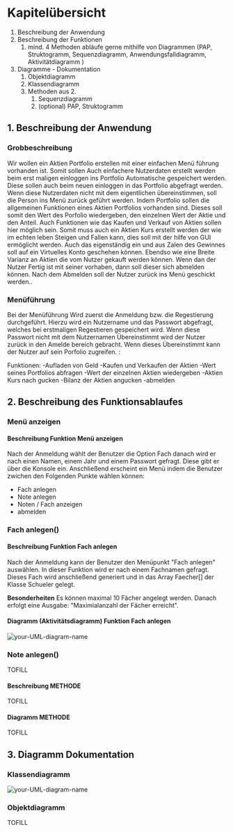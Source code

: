 # Kapitelübersicht

1. Beschreibung der Anwendung
2. Beschreibung der Funktionen
   1. mind. 4 Methoden abläufe gerne mithilfe von Diagrammen (PAP, Struktogramm, Sequenzdiagramm, Anwendungsfalldiagramm, Aktivitätdiagramm )
3. Diagramme - Dokumentation
   1. Objektdiagramm
   2. Klassendiagramm
   3. Methoden aus 2.
      1. Sequenzdiagramm
      2. (optional) PAP, Struktogramm

## 1. Beschreibung der Anwendung

### **Grobbeschreibung** 
Wir wollen ein Aktien Portfolio erstellen mit einer einfachen Menü führung vorhanden ist. Somit sollen Auch einfachere Nutzerdaten erstellt werden beim erst maligen einloggen ins Portfolio Automatische gespeichert werden. Diese sollen auch beim neuen einloggen in das Portfolio abgefragt werden. Wenn diese Nutzerdaten nicht mit dem eigentlichen übereinstimmen, soll die Person ins Menü zurück geführt werden. Indem Portfolio sollen die  allgemeinen Funktionen eines Aktien Portfolios vorhanden sind. Dieses soll somit den Wert des Porfolio wiedergeben, den einzelnen Wert der Aktie und den Anteil. Auch Funktionen wie das Kaufen und Verkauf von Aktien sollen hier möglich sein. Somit muss auch ein Aktien Kurs erstellt werden der wie im echten leben Steigen und Fallen kann, dies soll mit der hilfe von GUI ermöglicht werden. Auch das eigenständig ein und aus Zalen des Gewinnes soll auf ein Virtuelles Konto geschehen können. Ebendso wie eine Breite Varianz an Aktien die vom Nutzer gekauft werden können. Wenn dan der Nutzer Fertig ist mit seiner vorhaben, dann soll dieser sich abmelden können. Nach dem Abmelden soll der Nutzer zurück ins Menü geschickt werden.. 


### **Menüführung**
Bei der Menüführung Wird zuerst die Anmeldung bzw. die Regestierung durchgeführt. Hierzu wird ein Nutzername und das Passwort abgefragt, welches bei erstmaligen Regestieren gespeichert wird. Wenn diese Passwort nicht mit dem Nutzernamen Übereinstimmt wird der Nutzer zurück in den Amelde bereich gebracht. Wenn dieses Übereinstimmt kann der Nutzer auf sein Porfolio zugreifen. :

Funktionen:
-Aufladen von Geld 
-Kaufen und Verkaufen der Aktien 
-Wert seines Portfolios abfragen 
-Wert der einzelnen Aktien wiedergeben
-Aktien Kurs nach gucken
-Bilanz der Aktien angucken 
-abmelden  

## 2. Beschreibung des Funktionsablaufes

### **Menü anzeigen**
#### **Beschreibung Funktion Menü anzeigen**
Nach der Anmeldung wählt der Benutzer die Option Fach danach wird er nach einen Namen, einem Jahr und einem Passwort gefragt. Diese gibt er über die Konsole ein.
Anschließend erscheint ein Menü indem die Benutzer zwichen den Folgenden Punkte wählen können:
- Fach anlegen
- Note anlegen
- Noten / Fach anzeigen
- abmelden


### **Fach anlegen()**
#### **Beschreibung Funktion Fach anlegen**
Nach der Anmeldung kann der Benutzer den Menüpunkt "Fach anlegen" auswählen. In dieser Funktion wird er nach einem Fachnamen gefragt. Dieses Fach wird anschließend generiert und in das Array Faecher[] der Klasse Schueler gelegt.

**Besonderheiten**
Es können maximal 10 Fächer angelegt werden. Danach erfolgt eine Ausgabe: "Maximialanzahl der Fächer erreicht".


#### **Diagramm (Aktivitätsdiagramm) Funktion Fach anlegen**

![your-UML-diagram-name](https://www.plantuml.com/plantuml/proxy?cache=no&src=https://raw.githubusercontent.com/teach404W/agileProjekt_2_Java/main/Docs/Pflichtenheft/Diagramme/AnwendungsFall_Fach_anlegen.iuml)

### **Note anlegen()**
TOFILL

#### **Beschreibung METHODE**
TOFILL

#### **Diagramm METHODE**
TOFILL



## 3. Diagramm Dokumentation


### **Klassendiagramm**

![your-UML-diagram-name](https://www.plantuml.com/plantuml/proxy?cache=no&src=https://raw.githubusercontent.com/teach404W/agileProjekt_2_Java/main/Docs/Pflichtenheft/Diagramme/Klassendiagramm.iuml)


### **Objektdiagramm**
TOFILL

